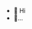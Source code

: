- 👋 Hi
- 🌊...

<!---
mikemnj/mikemnj is a ✨ special ✨ repository because its `README.md` (this file) appears on your GitHub profile.
You can click the Preview link to take a look at your changes.
--->
